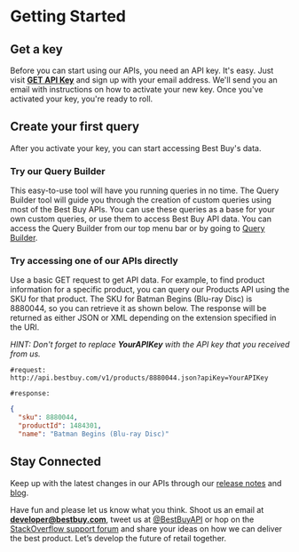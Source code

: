 # Getting Started

## Get a key
Before you can start using our APIs, you need an API key. It's easy. Just visit **[GET API Key](#https://remix.mashery.com/member/register)** and sign up with your email address. We'll send you an email with instructions on how to activate your new key. Once you've activated your key, you're ready to roll.

## Create your first query
After you activate your key, you can start accessing Best Buy's data.

### Try our Query Builder
This easy-to-use tool will have you running queries in no time. The Query Builder tool will guide you through the creation of custom queries using most of the Best Buy APIs. You can use these queries as a base for your own custom queries, or use them to access Best Buy API data. You can access the Query Builder from our top menu bar or by going to [Query Builder](#http://bestbuyapis.github.io/bby-query-builder/#/productSearch).

### Try accessing one of our APIs directly
Use a basic GET request to get API data. For example, to find product information for a specific product, you can query our Products API using the SKU for that product. The SKU for Batman Begins (Blu-ray Disc) is 8880044, so you can retrieve it as shown below. The response will be returned as either JSON or XML depending on the extension specified in the URI.

*HINT: Don't forget to replace **YourAPIKey** with the API key that you received from us.*

```text 
#request:
http://api.bestbuy.com/v1/products/8880044.json?apiKey=YourAPIKey
```

```text
#response:
```
```json
{
  "sku": 8880044,
  "productId": 1484301,
  "name": "Batman Begins (Blu-ray Disc)"
```

## Stay Connected
Keep up with the latest changes in our APIs through our [release notes](#https://developer.bestbuy.com/release-notes) and [blog](#https://developer.bestbuy.com/blog).

Have fun and please let us know what you think. Shoot us an email at **developer@bestbuy.com**, tweet us at [@BestBuyAPI](#https://twitter.com/bestbuyapi) or hop on the [StackOverflow support forum](#https://developer.bestbuy.com/support) and share your ideas on how we can deliver the best product. Let’s develop the future of retail together.

